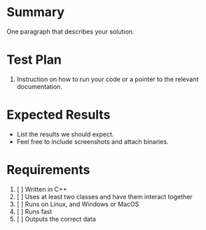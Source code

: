 # Summary

One paragraph that describes your solution.

# Test Plan

1. Instruction on how to run your code or a pointer to the relevant documentation.

# Expected Results

* List the results we should expect.
* Feel free to include screenshots and attach binaries.

# Requirements
1. [ ] Written in C++
2. [ ] Uses at least two classes and have them interact together
3. [ ] Runs on Linux, and Windows or MacOS
4. [ ] Runs fast
5. [ ] Outputs the correct data
